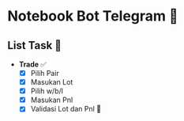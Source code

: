 # Notebook Bot Telegram 🚀

## List Task 📝

- **Trade** ✅
  - [x] Pilih Pair
  - [x] Masukan Lot
  - [x] Pilih w/b/l
  - [x] Masukan Pnl
  - [x] Validasi Lot dan Pnl 🔑
